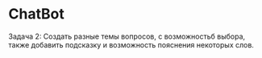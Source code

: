 # ChatBot


Задача 2:
Создать разные темы вопросов, с возможностьб выбора, также добавить подсказку и возможность пояснения некоторых слов.
